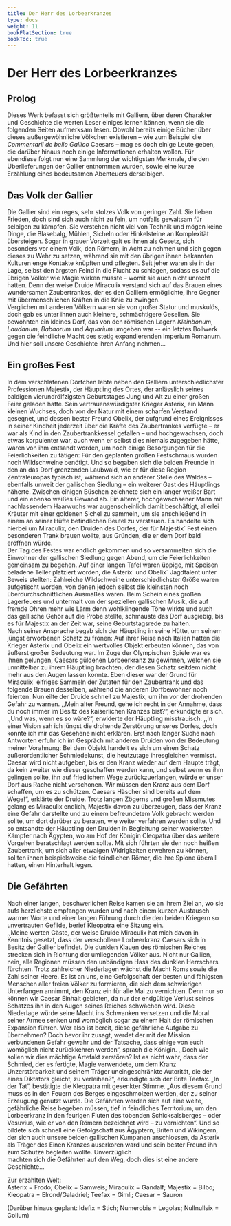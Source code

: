 ```yaml
---
title: Der Herr des Lorbeerkranzes
type: docs
weight: 11
bookFlatSection: true
bookToc: true
---
```


# Der Herr des Lorbeerkranzes

## Prolog

Dieses Werk befasst sich größtenteils mit Galliern, über deren Charakter und Geschichte die 
werten Leser einiges lernen können, wenn sie die folgenden Seiten aufmerksam lesen. Obwohl 
bereits einige Bücher über dieses außergewöhnliche Völkchen existieren – wie zum Beispiel 
die *Commentarii de bello Gallico* Caesars – mag es doch einige Leute geben, die darüber hinaus 
noch einige Informationen erhalten wollen. Für ebendiese folgt nun eine Sammlung der 
wichtigsten Merkmale, die den Überlieferungen der Gallier entnommen wurden, sowie eine 
kurze Erzählung eines bedeutsamen Abenteuers derselbigen. 


## Das Volk der Gallier 

Die Gallier sind ein reges, sehr stolzes Volk von geringer Zahl. Sie lieben Frieden, doch sind 
sich auch nicht zu fein, um notfalls gewaltsam für selbigen zu kämpfen. Sie verstehen nicht viel 
von Technik und mögen keine Dinge, die Blasebalg, Mühlen, Sicheln oder Hinkelsteine an 
Komplexität übersteigen. 
Sogar in grauer Vorzeit galt es ihnen als Gesetz, sich besonders vor einem Volk, den Römern, 
in Acht zu nehmen und sich gegen dieses zu Wehr zu setzen, während sie mit den übrigen ihnen 
bekannten Kulturen enge Kontakte knüpften und pflegten. Seit jeher waren sie in der Lage, 
selbst den ärgsten Feind in die Flucht zu schlagen, sodass es auf die übrigen Völker wie Magie 
wirken musste – womit sie auch nicht unrecht hatten. Denn der weise Druide Miraculix verstand 
sich auf das Brauen eines wundersamen Zaubertrankes, der es den Galliern ermöglichte, ihre 
Gegner mit übermenschlichen Kräften in die Knie zu zwingen.  
Verglichen mit anderen Völkern waren sie von großer Statur und muskulös, doch gab es unter 
ihnen auch kleinere, schmächtigere Gesellen. Sie bewohnten ein kleines Dorf, das von den 
römischen Lagern *Kleinbonum*, *Laudanum*, *Babaorum* und *Aquarium* umgeben war -- ein 
letztes Bollwerk gegen die feindliche Macht des stetig expandierenden Imperium Romanum. 
Und hier soll unsere Geschichte ihren Anfang nehmen…


## Ein großes Fest 

In dem verschlafenen Dörfchen lebte neben den Galliern unterschiedlichster Professionen 
Majestix, der Häuptling des Ortes, der anlässlich seines baldigen vierundrölfzigsten 
Geburtstages Jung und Alt zu einer großen Feier geladen hatte. Sein vertrauenswürdigster 
Krieger Asterix, ein Mann kleinen Wuchses, doch von der Natur mit einem scharfen Verstand 
gesegnet, und dessen bester Freund Obelix, der aufgrund eines Ereignisses in seiner Kindheit
jederzeit über die Kräfte des Zaubertrankes verfügte – er war als Kind in den Zaubertrankkessel 
gefallen – und hochgewachsen, doch etwas korpulenter war, auch wenn er selbst dies niemals 
zugegeben hätte, waren von ihm entsandt worden, um noch einige Besorgungen für die 
Feierlichkeiten zu tätigen: Für den geplanten großen Festschmaus wurden noch Wildschweine 
benötigt. Und so begaben sich die beiden Freunde in den an das Dorf grenzenden Laubwald, 
wie er für diese Region Zentraleuropas typisch ist, während sich an anderer Stelle des Waldes – ebenfalls unweit der gallischen Siedlung – ein weiterer Gast des Häuptlings näherte. Zwischen 
einigen Büschen zeichnete sich ein langer weißer Bart und ein ebenso weißes Gewand ab. Ein 
älterer, hochgewachsener Mann mit nachlassendem Haarwuchs war augenscheinlich damit 
beschäftigt, allerlei Kräuter mit einer goldenen Sichel zu sammeln, um sie anschließend in 
einem an seiner Hüfte befindlichen Beutel zu verstauen. Es handelte sich hierbei um Miraculix, 
den Druiden des Dorfes, der für Majestix´ Fest einen besonderen Trank brauen wollte, aus 
Gründen, die er dem Dorf bald eröffnen würde.  
Der Tag des Festes war endlich gekommen und so versammelten sich die Einwohner der 
gallischen Siedlung gegen Abend, um die Feierlichkeiten gemeinsam zu begehen. Auf einer 
langen Tafel waren üppige, mit Speisen beladene Teller platziert worden, die Asterix´ und 
Obelix´ Jagdtalent unter Beweis stellten: Zahlreiche Wildschweine unterschiedlichster Größe 
waren aufgetischt worden, von denen jedoch selbst die kleinsten noch überdurchschnittlichen 
Ausmaßes waren. Beim Schein eines großen Lagerfeuers und untermalt von der speziellen 
gallischen Musik, die auf fremde Ohren mehr wie Lärm denn wohlklingende Töne wirkte und 
auch das gallische Gehör auf die Probe stellte, schmauste das Dorf ausgiebig, bis es für Majestix 
an der Zeit war, seine Geburtstagsrede zu halten.  
Nach seiner Ansprache begab sich der Häuptling in seine Hütte, um seinem jüngst erworbenen 
Schatz zu frönen: Auf ihrer Reise nach Italien hatten die Krieger Asterix und Obelix ein 
wertvolles Objekt erbeuten können, das von äußerst großer Bedeutung war. Im Zuge der 
Olympischen Spiele war es ihnen gelungen, Caesars güldenen Lorbeerkranz zu gewinnen, 
welchen sie unmittelbar zu ihrem Häuptling brachten, der diesen Schatz seitdem nicht mehr aus 
den Augen lassen konnte. Eben dieser war der Grund für Miraculix´ eifriges Sammeln der 
Zutaten für den Zaubertrank und das folgende Brauen desselben, während die anderen 
Dorfbewohner noch feierten. Nun eilte der Druide schnell zu Majestix, um ihn vor der 
drohenden Gefahr zu warnen. ,,Mein alter Freund, gehe ich recht in der Annahme, dass du noch 
immer im Besitz des kaiserlichen Kranzes bist?“, erkundigte er sich. ,,Und was, wenn es so 
wäre?“, erwiderte der Häuptling misstrauisch. ,,In einer Vision sah ich jüngst die drohende 
Zerstörung unseres Dorfes, doch konnte ich mir das Gesehene nicht erklären. Erst nach langer
Suche nach Antworten erfuhr ich im Gespräch mit anderen Druiden von der Bedeutung meiner 
Vorahnung: Bei dem Objekt handelt es sich um einen Schatz außerordentlicher Schmiedekunst, 
die heutzutage ihresgleichen vermisst. Caesar wird nicht aufgeben, bis er den Kranz wieder auf 
dem Haupte trägt, da kein zweiter wie dieser geschaffen werden kann, und selbst wenn es ihm 
gelingen sollte, ihn auf friedlichem Wege zurückzuerlangen, würde er unser Dorf aus Rache 
nicht verschonen. Wir müssen den Kranz aus dem Dorf schaffen, um es zu schützen. Caesars 
Häscher sind bereits auf dem Wege!“, erklärte der Druide. Trotz langen Zögerns und großen 
Missmutes gelang es Miraculix endlich, Majestix davon zu überzeugen, dass der Kranz eine 
Gefahr darstellte und zu einem befreundetem Volk gebracht werden sollte, um dort darüber zu 
beraten, wie weiter verfahren werden sollte. Und so entsandte der Häuptling den Druiden in 
Begleitung seiner wackersten Kämpfer nach Ägypten, wo am Hof der Königin Cleopatra über 
das weitere Vorgehen beratschlagt werden sollte. Mit sich führten sie den noch heißen 
Zaubertrank, um sich aller etwaigen Widrigkeiten erwehren zu können, sollten ihnen 
beispielsweise die feindlichen Römer, die ihre Spione überall hatten, einen Hinterhalt legen.

## Die Gefährten

Nach einer langen, beschwerlichen Reise kamen sie an ihrem Ziel an, wo sie aufs herzlichste 
empfangen wurden und nach einem kurzen Austausch warmer Worte und einer langen Führung 
durch die den beiden Kriegern so unvertrauten Gefilde, berief Kleopatra eine Sitzung ein.  
,,Meine werten Gäste, der weise Druide Miraculix hat mich davon in Kenntnis gesetzt, dass der 
verschollene Lorbeerkranz Caesars sich in Besitz der Gallier befindet. Die dunklen Klauen des 
römischen Reiches strecken sich in Richtung der umliegenden Völker aus. Nicht nur Gallien, 
nein, alle Regionen müssen den unbändigen Hass des dunklen Herrschers fürchten. Trotz 
zahlreicher Niederlagen wächst die Macht Roms sowie die Zahl seiner Heere. Es ist an uns, 
eine Gefolgschaft der besten und fähigsten Menschen aller freien Völker zu formieren, die sich 
dem schwierigen Unterfangen annimmt, den Kranz ein für alle Mal zu vernichten. Denn nur so 
können wir Caesar Einhalt gebieten, da nur der endgültige Verlust seines Schatzes ihn in den 
Augen seines Reiches schwächen wird. Diese Niederlage würde seine Macht ins Schwanken 
versetzen und die Moral seiner Armee senken und womöglich sogar zu einem Halt der 
römischen Expansion führen. Wer also ist bereit, diese gefährliche Aufgabe zu übernehmen? 
Doch bevor ihr zusagt, werdet der mit der Mission verbundenen Gefahr gewahr und der 
Tatsache, dass einige von euch womöglich nicht zurückkehren werden“, sprach die 
Königin. ,,Doch wie sollen wir dies mächtige Artefakt zerstören? Ist es nicht wahr, dass der 
Schmied, der es fertigte, Magie verwendete, um dem Kranz Unzerstörbarkeit und seinem Träger 
uneingeschränkte Autorität, die der eines Diktators gleicht, zu verleihen?“, erkundigte sich der 
Brite Teefax. „In der Tat“, bestätigte die Kleopatra mit gesenkter Stimme. „Aus diesem Grund 
muss es in den Feuern des Berges eingeschmolzen werden, der zu seiner Erzeugung genutzt 
wurde. Die Gefährten werden sich auf eine weite, gefährliche Reise begeben müssen, tief in 
feindliches Territorium, um den Lorbeerkranz in den feurigen Fluten des tobenden 
Schicksalsberges – oder Vesuvius, wie er von den Römern bezeichnet wird – zu vernichten“. 
Und so bildete sich schnell eine Gefolgschaft aus Ägyptern, Briten und Wikingern, der sich 
auch unsere beiden gallischen Kumpanen anschlossen, da Asterix als Träger des Einen Kranzes 
auserkoren ward und sein bester Freund ihn zum Schutze begleiten wollte. Unverzüglich  
machten sich die Gefährten auf den Weg, doch dies ist eine andere Geschichte…

Zur erzählten Welt:   
Asterix = Frodo; Obelix = Samweis; Miraculix = Gandalf; Majestix = Bilbo; Kleopatra = 
Elrond/Galadriel; Teefax = Gimli; Caesar = Sauron 

(Darüber hinaus geplant: Idefix = Stich; Numerobis = Legolas; Nullnullsix = Gollum)